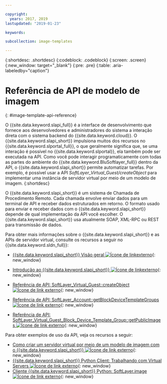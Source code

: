 ```yaml
---

copyright:
  years: 2017, 2019
lastupdated: "2019-01-23"

keywords:

subcollection: image-templates

---
```


{:shortdesc: .shortdesc}
{:codeblock: .codeblock}
{:screen: .screen}
{:new_window: target="_blank"}
{:pre: .pre}
{:table: .aria-labeledby="caption"}

# Referência de API de modelo de imagem
{: #image-template-api-reference}

O {{site.data.keyword.slapi_full}} é a interface de desenvolvimento que fornece aos desenvolvedores e administradores do sistema a interação direta com o sistema backend do {{site.data.keyword.cloud}}. O {{site.data.keyword.slapi_short}} impulsiona muitos dos recursos no {{site.data.keyword.slportal_full}}, o que geralmente significa que, se uma interação é possível no {{site.data.keyword.slportal}}, ela também pode ser executada na API. Como você pode interagir programaticamente com todas as partes do ambiente do {{site.data.keyword.BluSoftlayer_full}} dentro da API, o {{site.data.keyword.slapi_short}} permite automatizar tarefas. Por exemplo, é possível usar
a API *SoftLayer_Virtual_Guest/createObject* para implementar uma instância de servidor virtual por meio de um modelo de imagem.
{:shortdesc}

O {{site.data.keyword.slapi_short}} é um sistema de Chamada de Procedimento Remoto. Cada chamada envolve enviar dados para um terminal de API e receber dados estruturados em retorno. O formato usado para enviar e receber dados com o {{site.data.keyword.slapi_short}} depende de qual implementação da API você escolher. O {{site.data.keyword.slapi_short}} usa atualmente SOAP, XML-RPC ou REST para transmissão de dados.

Para obter mais informações sobre o {{site.data.keyword.slapi_short}} e as APIs de servidor virtual, consulte os recursos a seguir no {{site.data.keyword.sldn_full}}:
* [{{site.data.keyword.slapi_short}} Visão geral ![Ícone de linkexterno](../icons/launch-glyph.svg "Ícone de link externo")](https://sldn.softlayer.com/reference/softlayerapi/){: new_window}

* [Introdução ao {{site.data.keyword.slapi_short}} ![Ícone de linkexterno](../icons/launch-glyph.svg "Ícone de link externo")](https://sldn.softlayer.com/article/getting-started/){: new_window}

* [Referência de API: SoftLayer_Virtual_Guest::createObject ![Ícone de link externo](../icons/launch-glyph.svg "Ícone de linkexterno")](https://softlayer.github.io/reference/services/SoftLayer_Virtual_Guest/createObject/){: new_window}

* [Referência de API: SoftLayer_Account::getBlockDeviceTemplateGroups ![Ícone de link externo](../icons/launch-glyph.svg "Ícone de link externo")](https://sldn.softlayer.com/reference/services/SoftLayer_Account/getBlockDeviceTemplateGroups/){: new_window}
* [Referência de API: SoftLayer_Virtual_Guest_Block_Device_Template_Group::getPublicImages ![Ícone de link externo](../icons/launch-glyph.svg "Ícone de link externo")](https://sldn.softlayer.com/reference/services/SoftLayer_Virtual_Guest_Block_Device_Template_Group/getPublicImages/){: new_window}

Para obter exemplos de uso da API, veja os recursos a seguir:
* [Como criar um servidor virtual por meio de um modelo de imagem com o {{site.data.keyword.slapi_short}} ![Ícone de link externo](../icons/launch-glyph.svg "Ícone de link externo")](https://stackoverflow.com/questions/41138874/how-to-create-virtual-server-using-standard-template-softlayer-using-rest-api){: new_window}
* [{{site.data.keyword.slapi_short}} Python Client: Trabalhando com Virtual Servers ![Ícone de link externo](../icons/launch-glyph.svg "Ícone de link externo")](https://softlayer-api-python-client.readthedocs.io/en/latest/api/managers/vs/){: new_window}
* [Cliente {{site.data.keyword.slapi_short}} Python: SoftLayer.image ![Ícone de link externo](../icons/launch-glyph.svg "Ícone de link externo")](https://softlayer-api-python-client.readthedocs.io/en/latest/api/managers/image/){: new_window}
